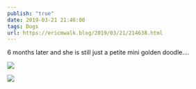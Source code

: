 ```yaml
---
publish: "true"
date: 2019-03-21 21:46:00
tags: Dogs
url: https://ericmwalk.blog/2019/03/21/214638.html
---
```


6 months later and she is still just a petite mini golden doodle....

![](https://ericmwalk.blog/uploads/2022/afd7fa919d.jpg)

![](https://ericmwalk.blog/uploads/2022/626102e424.jpg)